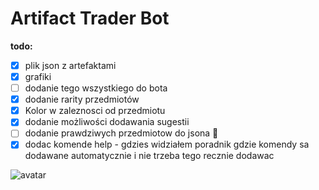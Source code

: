 # Artifact Trader Bot
**todo:**
- [x] plik json z artefaktami
- [x] grafiki
- [ ] dodanie tego wszystkiego do bota
- [x] dodanie rarity przedmiotów
- [x] Kolor w zaleznosci od przedmiotu
- [x] dodanie możliwości dodawania sugestii
- [ ] dodanie prawdziwych przedmiotow do jsona :cowboy_hat_face:
- [x] dodac komende help - gdzies widziałem poradnik gdzie komendy sa dodawane automatycznie i nie trzeba tego recznie dodawac

![avatar](https://cdn.discordapp.com/attachments/721846941926817924/825500010174480384/avatar.png)
